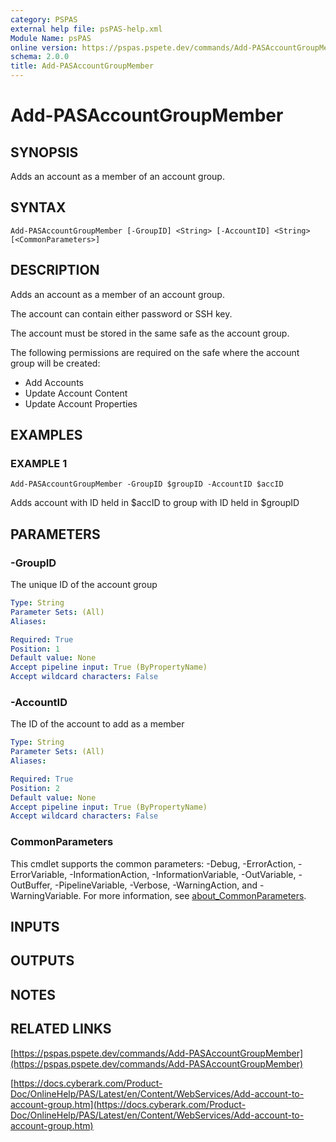 ```yaml
---
category: PSPAS
external help file: psPAS-help.xml
Module Name: psPAS
online version: https://pspas.pspete.dev/commands/Add-PASAccountGroupMember
schema: 2.0.0
title: Add-PASAccountGroupMember
---
```


# Add-PASAccountGroupMember

## SYNOPSIS
Adds an account as a member of an account group.

## SYNTAX

```
Add-PASAccountGroupMember [-GroupID] <String> [-AccountID] <String> [<CommonParameters>]
```

## DESCRIPTION
Adds an account as a member of an account group.

The account can contain either password or SSH key.

The account must be stored in the same safe as the account group.

The following permissions are required on the safe where the account group will be created:
- Add Accounts
- Update Account Content
- Update Account Properties

## EXAMPLES

### EXAMPLE 1
```
Add-PASAccountGroupMember -GroupID $groupID -AccountID $accID
```

Adds account with ID held in $accID to group with ID held in $groupID

## PARAMETERS

### -GroupID
The unique ID of the account group

```yaml
Type: String
Parameter Sets: (All)
Aliases:

Required: True
Position: 1
Default value: None
Accept pipeline input: True (ByPropertyName)
Accept wildcard characters: False
```

### -AccountID
The ID of the account to add as a member

```yaml
Type: String
Parameter Sets: (All)
Aliases:

Required: True
Position: 2
Default value: None
Accept pipeline input: True (ByPropertyName)
Accept wildcard characters: False
```

### CommonParameters
This cmdlet supports the common parameters: -Debug, -ErrorAction, -ErrorVariable, -InformationAction, -InformationVariable, -OutVariable, -OutBuffer, -PipelineVariable, -Verbose, -WarningAction, and -WarningVariable. For more information, see [about_CommonParameters](http://go.microsoft.com/fwlink/?LinkID=113216).

## INPUTS

## OUTPUTS

## NOTES

## RELATED LINKS

[https://pspas.pspete.dev/commands/Add-PASAccountGroupMember](https://pspas.pspete.dev/commands/Add-PASAccountGroupMember)

[https://docs.cyberark.com/Product-Doc/OnlineHelp/PAS/Latest/en/Content/WebServices/Add-account-to-account-group.htm](https://docs.cyberark.com/Product-Doc/OnlineHelp/PAS/Latest/en/Content/WebServices/Add-account-to-account-group.htm)
